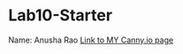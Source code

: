 # Lab10-Starter
Name: Anusha Rao
[Link to MY Canny.io page](https://cse110-lab10-anushaprao.canny.io/)

